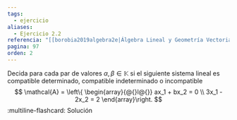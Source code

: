 ```yaml
---
tags:
  - ejercicio
aliases:
  - Ejercicio 2.2
referencia: "[[borobia2019algebra2e|Álgebra Lineal y Geometría Vectorial (2a ed)]]"
pagina: 97
orden: 2
---
```

Decida para cada par de valores $\alpha, \beta \in \mathbb{K}$ si el siguiente sistema lineal es compatible determinado, compatible indeterminado o incompatible
$$
\mathcal{A} = \left\{
\begin{array}{@{}l@{}}
    ax_1 + bx_2 = 0 \\
    3x_1 - 2x_2 = 2
\end{array}\right.
$$
:multiline-flashcard:
Solución
